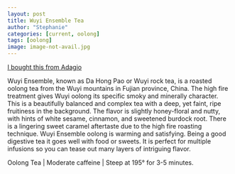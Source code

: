 ```yaml
---
layout: post
title: Wuyi Ensemble Tea
author: "Stephanie"
categories: [current, oolong]
tags: [oolong]
image: image-not-avail.jpg
---
```




[I bought this from Adagio](https://www.adagio.com/oolong/wuyi_ensemble.html)


Wuyi Ensemble, known as Da Hong Pao or Wuyi rock tea, is a roasted oolong tea from the Wuyi mountains in Fujian province, China. The high fire treatment gives Wuyi oolong its specific smoky and minerally character. This is a beautifully balanced and complex tea with a deep, yet faint, ripe fruitiness in the background. The flavor is slightly honey-floral and nutty, with hints of white sesame, cinnamon, and sweetened burdock root. There is a lingering sweet caramel aftertaste due to the high fire roasting technique. Wuyi Ensemble oolong is warming and satisfying. Being a good digestive tea it goes well with food or sweets. It is perfect for multiple infusions so you can tease out many layers of intriguing flavor.

Oolong Tea | Moderate caffeine | Steep at 195° for 3-5 minutes.